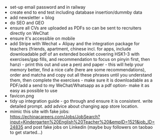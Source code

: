 - set-up email password and in railway
- create end to end test including database insertion/dummby data
- add newsletter + blog
- do SEO and GEO
- ensure all CVs are uploaded as PDFs so can be sent to recruiters directly on WeChat
- ensure it's accessible on mobile
- add Stripe with Wechat + Alipay and the integration package for teachers (friends, apartment, chinese incl. for apps, include downloadable pdf
of an extended booklet covering HSK1-3 with exercises/gap fills, and recommendation to focus on pinyin first, then hanzi - print this out and use a pen)
and paper - this will help your memory better, find a nice cafe (here are some recommendations), order and matcha and copy out all these phrases until you
understand them, then complete the exercises - make sure it is downloadable as a PDF/add a send to my WeChat/Whatsapp as a pdf option- make it as easy as possible to use
- favicon.png
- tidy up integration guide - go through and ensure it is consistent. write detailed prompt. add advice about changing app store location.
- mimic this site with fake jobs: https://echinacareers.com/Jobs/JobSearch?input=Kindergarten%20English%20Teacher%20&empID=1521&job_ID=24835 and post fake jobs on Linkedin (maybe buy followers on taobao to get started...)